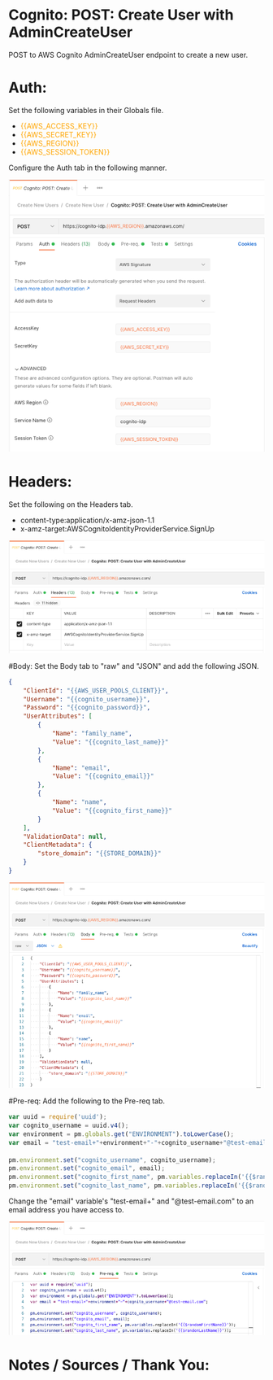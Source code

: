 # Cognito: POST: Create User with AdminCreateUser

POST to AWS Cognito AdminCreateUser endpoint to create a new user. 

# Auth: 
Set the following variables in their Globals file. 
* <span style="color:orange">{{AWS_ACCESS_KEY}}</span> 
* <span style="color:orange">{{AWS_SECRET_KEY}}</span> 
* <span style="color:orange">{{AWS_REGION}}</span> 
* <span style="color:orange">{{AWS_SESSION_TOKEN}}</span>

Configure the Auth tab in the following manner.

![img.png](AdminCreateUser_auth.png)

# Headers:
Set the following on the Headers tab.
* content-type:application/x-amz-json-1.1
* x-amz-target:AWSCognitoIdentityProviderService.SignUp

![img.png](AdminCreateUser_headers.png)

#Body:
Set the Body tab to "raw" and "JSON" and add the following JSON. 
```json
{
    "ClientId": "{{AWS_USER_POOLS_CLIENT}}",
    "Username": "{{cognito_username}}",
    "Password": "{{cognito_password}}",
    "UserAttributes": [
        {
            "Name": "family_name",
            "Value": "{{cognito_last_name}}"
        },
        {
            "Name": "email",
            "Value": "{{cognito_email}}"
        },
        {
            "Name": "name",
            "Value": "{{cognito_first_name}}"
        }
    ],
    "ValidationData": null,
    "ClientMetadata": {
        "store_domain": "{{STORE_DOMAIN}}"
    }
}
```
![img.png](AdminCreateUser_body.png)

#Pre-req:
Add the following to the Pre-req tab.

```javascript
var uuid = require('uuid');
var cognito_username = uuid.v4();
var environment = pm.globals.get("ENVIRONMENT").toLowerCase();
var email = "test-email+"+environment+"-"+cognito_username+"@test-email.com";

pm.environment.set("cognito_username", cognito_username);
pm.environment.set("cognito_email", email);
pm.environment.set("cognito_first_name", pm.variables.replaceIn('{{$randomFirstName}}'));
pm.environment.set("cognito_last_name", pm.variables.replaceIn('{{$randomLastName}}'));
```
Change the "email" variable's "test-email+" and "@test-email.com" to an email address you have access to.

![img.png](AdminCreateUser_pre-req.png)

# Notes / Sources / Thank You:
